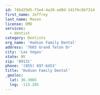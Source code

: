 ```yaml
---
id: 74bd29d5-f3e4-4a20-ad0d-141f6c6bf314
first_name: Jeffrey
last_name: Mason
license: DMD
services:
  - dentist
category: Dentists
org_name: 'Hudson Family Dental'
address: '7603 Grand Teton Dr'
city: 'Las Vegas'
state: NV
zip: '89131'
phone: '(855) 697-6453'
title: 'Hudson Family Dental'
_geoloc:
  lat: 36.3065
  lng: -115.285
---
```

